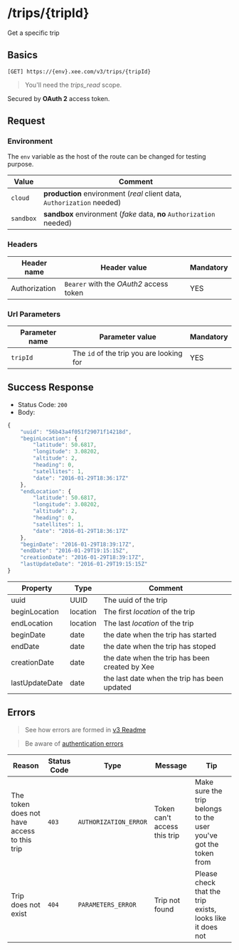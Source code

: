 # /trips/{tripId}

Get a specific trip

## Basics

`[GET] https://{env}.xee.com/v3/trips/{tripId}`

> You'll need the *trips_read* scope.

Secured by **OAuth 2** access token.

## Request

### Environment

The `env` variable as the host of the route can be changed for testing purpose.

|Value|Comment|
|---|---|
|`cloud`|**production** environment (*real* client data, `Authorization` needed)|
|`sandbox`|**sandbox** environment (*fake* data, **no** `Authorization` needed)|

### Headers

|Header name|Header value|Mandatory|
|---|---|---|
|Authorization|`Bearer` with the *OAuth2* access token|YES|

### Url Parameters

|Parameter name|Parameter value|Mandatory|
|---|---|---|
|`tripId`|The `id` of the trip you are looking for|YES|

## Success Response

- Status Code: `200`
- Body:

```javascript 
{
    "uuid": "56b43a4f051f29071f14218d",
    "beginLocation": {
        "latitude": 50.6817,
        "longitude": 3.08202,
        "altitude": 2,
        "heading": 0,
        "satellites": 1,
        "date": "2016-01-29T18:36:17Z"
    },
    "endLocation": {
        "latitude": 50.6817,
        "longitude": 3.08202,
        "altitude": 2,
        "heading": 0,
        "satellites": 1,
        "date": "2016-01-29T18:36:17Z"
    },
    "beginDate": "2016-01-29T18:39:17Z",
    "endDate": "2016-01-29T19:15:15Z",
    "creationDate": "2016-01-29T18:39:17Z",
    "lastUpdateDate": "2016-01-29T19:15:15Z"
}
```

|Property|Type|Comment|
|---|---|---|
|uuid|UUID|The uuid of the trip|
|beginLocation|location|The first *location* of the trip|
|endLocation|location|The last *location* of the trip|
|beginDate|date|the date when the trip has started|
|endDate|date|the date when the trip has stoped|
|creationDate|date|the date when the trip has been created by Xee|
|lastUpdateDate|date|the last date when the trip has been updated|

## Errors

> See how errors are formed in [v3 Readme](../README.md)

> Be aware of [authentication errors](../auth/README.md)

|Reason|Status Code|Type|Message|Tip|
|---|---|---|---|---|
|The token does not have access to this trip|`403`|`AUTHORIZATION_ERROR`|Token can't access this trip|Make sure the trip belongs to the user you've got the token from|
|Trip does not exist|`404`|`PARAMETERS_ERROR`|Trip not found|Please check that the trip exists, looks like it does not|